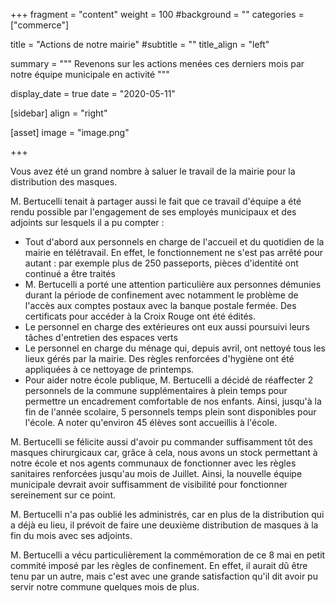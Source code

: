 +++
fragment = "content"
weight = 100
#background = ""
categories = ["commerce"]

title = "Actions de notre mairie"
#subtitle = ""
title_align = "left"

summary = """
Revenons sur les actions menées ces derniers mois par notre équipe municipale en activité 
"""

display_date = true
date = "2020-05-11"

    
[sidebar]
  align = "right"

[asset]
  image = "image.png"
  
+++

Vous avez été un grand nombre à saluer le travail de la mairie pour la distribution des masques.

M. Bertucelli tenait à partager aussi le fait que ce travail d'équipe a été rendu possible par l'engagement de ses employés municipaux et des adjoints sur lesquels il a pu compter :

* Tout d'abord aux personnels en charge de l'accueil et du quotidien de la mairie en télétravail. En effet, le fonctionnement ne s'est pas arrêté pour autant : par exemple plus de 250 passeports, pièces d'identité ont continué a être traités  
* M. Bertucelli a porté une attention particulière aux personnes démunies durant la période de confinement avec notamment le problème de l'accès aux comptes postaux avec la banque postale fermée. Des certificats pour accéder à la Croix Rouge ont été édités. 
* Le personnel en charge des extérieures ont eux aussi poursuivi leurs tâches d'entretien des espaces verts
* Le personnel en charge du ménage qui, depuis avril, ont nettoyé tous les lieux gérés par la mairie. Des règles renforcées d'hygiène ont été appliquées à ce nettoyage de printemps.
* Pour aider notre école publique, M. Bertucelli a décidé de réaffecter 2 personnels de la commune supplémentaires à plein temps pour permettre un encadrement comfortable de nos enfants. Ainsi, jusqu'à la fin de l'année scolaire, 5 personnels temps plein sont disponibles pour l'école. A noter qu'environ 45 élèves sont accueillis à l'école.     

M. Bertucelli se félicite aussi d'avoir pu commander suffisamment tôt des masques chirurgicaux car, grâce à cela, nous avons un stock permettant à notre école et nos agents communaux de fonctionner avec les règles sanitaires renforcées jusqu'au mois de Juillet. Ainsi, la nouvelle équipe municipale devrait avoir suffisamment de visibilité pour fonctionner sereinement sur ce point. 

M. Bertucelli n'a pas oublié les administrés, car en plus de la distribution qui a déjà eu lieu, il prévoit de faire une deuxième distribution de masques à la fin du mois avec ses adjoints.

M. Bertucelli a vécu particulièrement la commémoration de ce 8 mai en petit commité imposé par les règles de confinement. En effet, il aurait dû être tenu par un autre, mais c'est avec une grande satisfaction qu'il dit avoir pu servir notre commune quelques mois de plus.   
  
